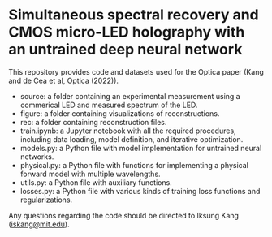 # Simultaneous spectral recovery and CMOS micro-LED holography with an untrained deep neural network

This repository provides code and datasets used for the Optica paper (Kang and de Cea et al, Optica (2022)).

- source: a folder containing an experimental measurement using a commerical LED and measured spectrum of the LED.
- figure: a folder containing visualizations of reconstructions.
- rec: a folder containing reconstruction files.
- train.ipynb: a Jupyter notebook with all the required procedures, including data loading, model definition, and iterative optimization.
- models.py: a Python file with model implementation for untrained neural networks.
- physical.py: a Python file with functions for implementing a physical forward model with multiple wavelengths.
- utils.py: a Python file with auxiliary functions.
- losses.py: a Python file with various kinds of training loss functions and regularizations.

Any questions regarding the code should be directed to Iksung Kang (iskang@mit.edu).
